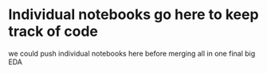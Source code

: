 # Individual notebooks go here to keep track of code


we could push individual notebooks here before merging all in one final big EDA
